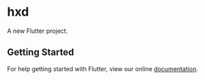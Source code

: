 # hxd

A new Flutter project.

## Getting Started

For help getting started with Flutter, view our online
[documentation](https://flutter.io/).
